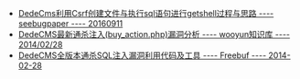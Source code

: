 

- [DedeCms利用Csrf创建文件与执行sql语句进行getshell过程与思路  ---- seebugpaper ---- 20160911](https://paper.seebug.org/41/)
- [DedeCMS最新通杀注入(buy_action.php)漏洞分析 ---- wooyun知识库 ---- 2014/02/28](http://wy.ichenfei.com/wooyun_drops/drops/papers-979.html)
- [DedeCMS全版本通杀SQL注入漏洞利用代码及工具 ---- Freebuf ---- 2014-02-28](http://www.freebuf.com/sectool/27206.html)